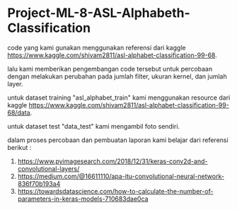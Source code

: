 # Project-ML-8-ASL-Alphabeth-Classification
code yang kami gunakan menggunakan referensi dari kaggle https://www.kaggle.com/shivam2811/asl-alphabet-classification-99-68.

lalu kami memberikan pengembangan code tersebut untuk percobaan dengan melakukan perubahan pada jumlah filter, ukuran kernel, dan jumlah layer.

untuk dataset training "asl_alphabet_train" kami menggunakan resource dari kaggle https://www.kaggle.com/shivam2811/asl-alphabet-classification-99-68/data.

untuk dataset test "data_test" kami mengambil foto sendiri.

dalam proses percobaan dan pembuatan laporan kami belajar dari referensi berikut :
1. https://www.pyimagesearch.com/2018/12/31/keras-conv2d-and-convolutional-layers/
2. https://medium.com/@16611110/apa-itu-convolutional-neural-network-836f70b193a4
3. https://towardsdatascience.com/how-to-calculate-the-number-of-parameters-in-keras-models-710683dae0ca
